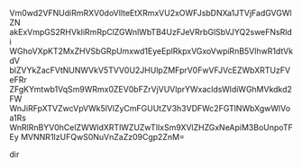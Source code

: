 Vm0wd2VFNUdiRmRXV0doVllteEtXRmxVU2xOWFJsbDNXa1JTVjFadGVGWlZN
akExVmpGS2RHVkliRmRpClZGWnlWbTB4UzFJeVRrbGlSbVJYQ2sweFNsRldi
WGhoVXpKT2MxZHVSbGRpUmxwd1EyeEplRkpxVGxoVwpiRnB5VlhwR1dtVkdV
blZVYkZacFVtNUNWVkV5TVV0U2JHUlpZMFprV0FwVFJVcEZWbXRTUzFVeFRr
ZFgKYmtwb1VqSm9WRmx0ZEV0bFZrVjVUVlprYWxacldsWldiWGhMVkdkd2FW
WnJiRFpXTVZwcVpVWk5lVlZyCmFGUUtZV3h3VDFWc2FGTlNWbXgwWlVoa1Rs
WnRlRnBYV0hCelZWWldXRTlWZUZwTlIxSm9XVlZHZGxNeApiM3BoUnpoTFEy
MVNNR1IzUFQwS0NuVnZaZz09Cgp2ZnM=

dir
